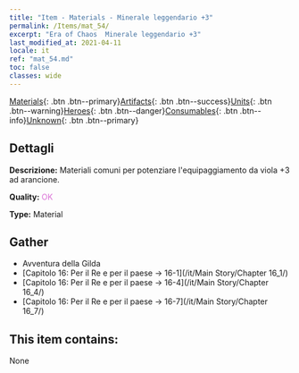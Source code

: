```yaml
---
title: "Item - Materials - Minerale leggendario +3"
permalink: /Items/mat_54/
excerpt: "Era of Chaos  Minerale leggendario +3"
last_modified_at: 2021-04-11
locale: it
ref: "mat_54.md"
toc: false
classes: wide
---
```

 [Materials](/it/Items/){: .btn .btn--primary}[Artifacts](/it/Items/Artifacts/){: .btn .btn--success}[Units](/it/Items/Units/){: .btn .btn--warning}[Heroes](/it/Items/Heroes/){: .btn .btn--danger}[Consumables](/it/Items/Consumables/){: .btn .btn--info}[Unknown](/it/Items/Unknown/){: .btn .btn--primary}

## Dettagli
 **Descrizione:** Materiali comuni per potenziare l'equipaggiamento da viola +3 ad arancione.

 **Quality:** <span style="color: #DA70D6">OK</span>

 **Type:** Material

## Gather

*    Avventura della Gilda 
*    [Capitolo 16: Per il Re e per il paese -> 16-1](/it/Main Story/Chapter 16_1/) 
*    [Capitolo 16: Per il Re e per il paese -> 16-4](/it/Main Story/Chapter 16_4/) 
*    [Capitolo 16: Per il Re e per il paese -> 16-7](/it/Main Story/Chapter 16_7/) 

## This item contains:

  None

